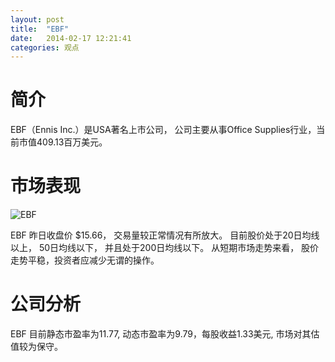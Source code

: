 ```yaml
---
layout: post
title:  "EBF"
date:   2014-02-17 12:21:41
categories: 观点
---
```


# 简介
EBF（Ennis Inc.）是USA著名上市公司，
公司主要从事Office Supplies行业，当前市值409.13百万美元。

# 市场表现

![EBF](http://finviz.com/chart.ashx?t=EBF&ty=c&ta=1&p=d&s=l)

EBF 昨日收盘价 $15.66，
交易量较正常情况有所放大。
目前股价处于20日均线以上，
50日均线以下，
并且处于200日均线以下。
从短期市场走势来看，
股价走势平稳，投资者应减少无谓的操作。

# 公司分析
EBF 目前静态市盈率为11.77, 动态市盈率为9.79，每股收益1.33美元,
市场对其估值较为保守。
